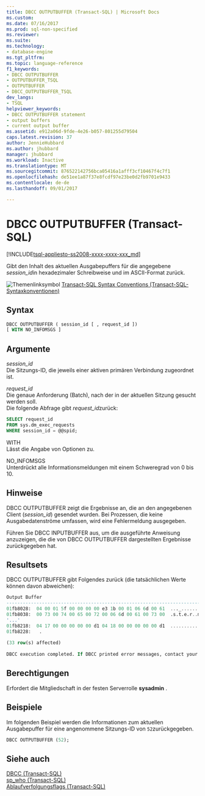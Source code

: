 ```yaml
---
title: DBCC OUTPUTBUFFER (Transact-SQL) | Microsoft Docs
ms.custom: 
ms.date: 07/16/2017
ms.prod: sql-non-specified
ms.reviewer: 
ms.suite: 
ms.technology:
- database-engine
ms.tgt_pltfrm: 
ms.topic: language-reference
f1_keywords:
- DBCC OUTPUTBUFFER
- OUTPUTBUFFER_TSQL
- OUTPUTBUFFER
- DBCC_OUTPUTBUFFER_TSQL
dev_langs:
- TSQL
helpviewer_keywords:
- DBCC OUTPUTBUFFER statement
- output buffers
- current output buffer
ms.assetid: e912a06d-9fde-4e26-b057-801255d79504
caps.latest.revision: 37
author: JennieHubbard
ms.author: jhubbard
manager: jhubbard
ms.workload: Inactive
ms.translationtype: MT
ms.sourcegitcommit: 876522142756bca05416a1afff3cf10467f4c7f1
ms.openlocfilehash: de51ee1a87f37e8fcdf97e23be0d2fb9701e9433
ms.contentlocale: de-de
ms.lasthandoff: 09/01/2017

---
```

# <a name="dbcc-outputbuffer-transact-sql"></a>DBCC OUTPUTBUFFER (Transact-SQL)
[!INCLUDE[tsql-appliesto-ss2008-xxxx-xxxx-xxx_md](../../includes/tsql-appliesto-ss2008-xxxx-xxxx-xxx-md.md)]

Gibt den Inhalt des aktuellen Ausgabepuffers für die angegebene *session_id*in hexadezimaler Schreibweise und im ASCII-Format zurück.
  
![Themenlinksymbol](../../database-engine/configure-windows/media/topic-link.gif "Topic link icon") [Transact-SQL Syntax Conventions (Transact-SQL-Syntaxkonventionen)](../../t-sql/language-elements/transact-sql-syntax-conventions-transact-sql.md)
  
## <a name="syntax"></a>Syntax  
```sql
DBCC OUTPUTBUFFER ( session_id [ , request_id ])  
[ WITH NO_INFOMSGS ]  
```  
  
## <a name="arguments"></a>Argumente  
 *session_id*  
 Die Sitzungs-ID, die jeweils einer aktiven primären Verbindung zugeordnet ist.  
  
 *request_id*  
 Die genaue Anforderung (Batch), nach der in der aktuellen Sitzung gesucht werden soll.  
 Die folgende Abfrage gibt *request_id*zurück:  
  
```sql
SELECT request_id   
FROM sys.dm_exec_requests   
WHERE session_id = @@spid;  
```  
  
 WITH  
 Lässt die Angabe von Optionen zu.  
  
 NO_INFOMSGS  
 Unterdrückt alle Informationsmeldungen mit einem Schweregrad von 0 bis 10.  
  
## <a name="remarks"></a>Hinweise  
DBCC OUTPUTBUFFER zeigt die Ergebnisse an, die an den angegebenen Client (*session_id*) gesendet wurden. Bei Prozessen, die keine Ausgabedatenströme umfassen, wird eine Fehlermeldung ausgegeben.
  
Führen Sie DBCC INPUTBUFFER aus, um die ausgeführte Anweisung anzuzeigen, die die von DBCC OUTPUTBUFFER dargestellten Ergebnisse zurückgegeben hat.
  
## <a name="result-sets"></a>Resultsets  
DBCC OUTPUTBUFFER gibt Folgendes zurück (die tatsächlichen Werte können davon abweichen):
  
```sql
Output Buffer                                                              
------------------------------------------------------------------------   
01fb8028:  04 00 01 5f 00 00 00 00 e3 1b 00 01 06 6d 00 61  ..._.........m.a  
01fb8038:  00 73 00 74 00 65 00 72 00 06 6d 00 61 00 73 00  .s.t.e.r..m.a.s.  
'...'  
01fb8218:  04 17 00 00 00 00 00 d1 04 18 00 00 00 00 00 d1  ................  
01fb8228:   .  
  
(33 row(s) affected)  
  
DBCC execution completed. If DBCC printed error messages, contact your system administrator.  
```  
  
## <a name="permissions"></a>Berechtigungen  
Erfordert die Mitgliedschaft in der festen Serverrolle **sysadmin** .
  
## <a name="examples"></a>Beispiele  
Im folgenden Beispiel werden die Informationen zum aktuellen Ausgabepuffer für eine angenommene Sitzungs-ID von `52`zurückgegeben.
  
```sql
DBCC OUTPUTBUFFER (52);  
```  
  
## <a name="see-also"></a>Siehe auch  
[DBCC &#40;Transact-SQL&#41;](../../t-sql/database-console-commands/dbcc-transact-sql.md)  
[sp_who &#40;Transact-SQL&#41;](../../relational-databases/system-stored-procedures/sp-who-transact-sql.md)  
[Ablaufverfolgungsflags &#40;Transact-SQL&#41;](../../t-sql/database-console-commands/dbcc-traceon-trace-flags-transact-sql.md)
  
  

